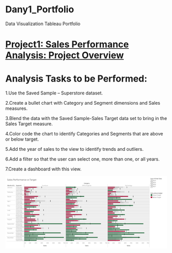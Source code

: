 # Dany1_Portfolio
Data Visualization Tableau Portfolio

# [Project1: Sales Performance Analysis: Project Overview](https://github.com/Dany511/P1_Sales_Performance_Analysis)

# Analysis Tasks to be Performed:

1.Use the Saved Sample – Superstore dataset. 

2.Create a bullet chart with Category and Segment dimensions and Sales measures. 

3.Blend the data with the Saved Sample-Sales Target data set to bring in the Sales Target measure.

4.Color code the chart to identify Categories and Segments that are above or below target.

5.Add the year of sales to the view to identify trends and outliers. 

6.Add a filter so that the user can select one, more than one, or all years.

7.Create a dashboard with this view.

![](/image/Dashboard%201.png)

